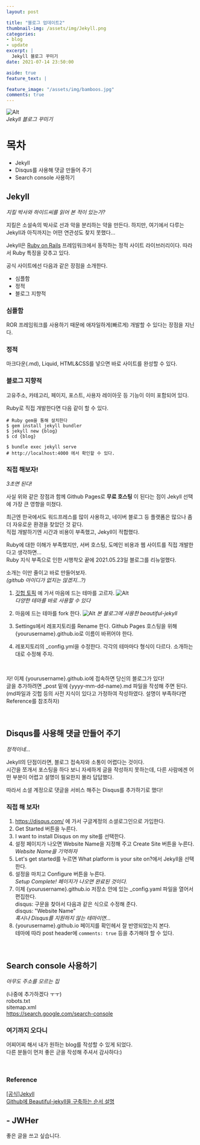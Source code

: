 ```yaml
---
layout: post

title: "블로그 업데이트2"
thumbnail-img: /assets/img/Jekyll.png
categories:
- blog
- update
excerpt: |
  Jekyll 블로그 꾸미기
date: 2021-07-14 23:50:00 

aside: true
feature_text: |

feature_image: "/assets/img/bamboos.jpg"
comments: true
---
```


<!-- more -->

<!-- image repository: https://raw.githubusercontent.com/JWHer/jwher.github.io/master/_posts/images/ -->
![Alt](https://raw.githubusercontent.com/JWHer/jwher.github.io/master/assets/img/Jekyll.png "Jekyll")  
*Jekyll 블로그 꾸미기*  

# 목차
* Jekyll
* Disqus를 사용해 댓글 만들어 주기
* Search console 사용하기

## Jekyll 

*지킬 박사와 하이드씨를 읽어 본 적이 있는가?*

지킬은 소설속의 박사로 선과 악을 분리하는 약을 만든다. 하지만, 여기에서 다루는 Jekyll과 아직까지는
어떤 연관성도 찾지 못했다...  

Jekyll은 [Ruby on Rails](https://ko.wikipedia.org/wiki/%EB%A3%A8%EB%B9%84_%EC%98%A8_%EB%A0%88%EC%9D%BC%EC%A6%88)
프레임워크에서 동작하는 정적 사이트 라이브러리이다. 따라서 Ruby 특징을 갖추고 있다.  

공식 사이트에선 다음과 같은 장점을 소개한다.
* 심플함
* 정적
* 블로그 지향적

### 심플함  
ROR 프레임워크를 사용하기 때문에 애자일하게(빠르게) 개발할 수 있다는 장점을 지닌다.  

### 정적  
마크다운(.md), Liquid, HTML&CSS를 넣으면 바로 사이트를 완성할 수 있다.

### 블로그 지향적
고유주소, 카테고리, 페이지, 포스트, 사용자 레이아웃 등 기능이 이미 포함되어 있다.  

Ruby로 직접 개발한다면 다음 같이 할 수 있다.  
```shell
# Ruby gem을 통해 설치한다
$ gem install jekyll bundler
$ jekyll new {blog}
$ cd {blog}

$ bundle exec jekyll serve
# http://localhost:4000 에서 확인할 수 있다.
```

### 직접 해보자!
*3초면 된다!*

사실 위와 같은 장점과 함께 Github Pages로 **무료 호스팅** 이 된다는 점이
Jekyll 선택에 가장 큰 영향을 미쳤다.  

최근엔 한국에서도 워드프레스를 많이 사용하고, 네이버 블로그 등 플랫폼은 많으나
좀더 자유로운 환경을 찾았던 것 같다.  
직접 개발하기엔 시간과 비용이 부족했고, Jekyll이 적합했다.

Ruby에 대한 이해가 부족했지만, 
서버 호스팅, 도메인 비용과 웹 사이트를 직접 개발한다고 생각하면...  
Ruby 지식 부족으로 인한 시행착오 끝에 2021.05.23일 블로그를 리뉴얼했다.   

소개는 이만 줄이고 바로 만들어보자.  
*(github 아이디가 없지는 않겠지...?)*

1. [깃헙 토픽](https://github.com/topics/jekyll) 에 가서 마음에 드는 테마를 고르자.
  ![Alt](https://raw.githubusercontent.com/JWHer/jwher.github.io/master/_posts/images/github-jekyll.png "github-jekyll")  
  *다양한 테마를 바로 사용할 수 있다*

2. 마음에 드는 테마를 fork 한다.
  ![Alt](https://raw.githubusercontent.com/JWHer/jwher.github.io/master/assets/img/install-steps.gif "install-steps")
  *본 블로그에 사용한 beautiful-jekyll*

3. Settings에서 레포지토리를 Rename 한다.
  Github Pages 호스팅을 위해 {yourusername}.github.io로 이름이 바뀌어야 한다.

4. 레포지토리의 _config.yml을 수정한다.
  각각의 테마마다 형식이 다르다. 소개하는대로 수정해 주자.

<br/>

자! 이제 {yourusername}.github.io에 접속하면 당신의 블로그가 있다!  
글을 추가하려면 _post 밑에 {yyyy-mm-dd-name}.md 파일을 작성해 주면 된다.  
(md파일과 깃헙 등의 사전 지식이 있다고 가정하여 작성하였다. 설명이 부족하다면 Reference를 참조하자)

<br/>

## Disqus를 사용해 댓글 만들어 주기 
*정적이네...*

Jekyll의 단점이라면, 블로그 접속자와 소통이 어렵다는 것이다.  
시간을 쪼개서 포스팅을 하다 보니 자세하게 글을 작성하지 못하는데,
다른 사람에겐 어떤 부분이 어렵고 설명이 필요한지 몰라 답답했다.

따라서 소셜 계정으로 댓글을 서비스 해주는 Disqus를 추가하기로 했다!

### 직접 해 보자!
1. https://disqus.com/ 에 가서 구글계정의 소셜로그인으로 가입한다.
2. Get Started 버튼을 누른다.
3. I want to install Disqus on my site를 선택한다.
4. 설정 페이지가 나오면 Website Name을 지정해 주고 Create Site 버튼을 누른다.  
   *Website Name을 기억하자*  
5. Let's get started를 누르면 What platform is your site on?에서 Jekyll을 선택한다.  
6. 설정을 마치고 Configure 버튼을 누른다.  
   *Setup Complete! 페이지가 나오면 완료된 것이다.*  
7. 이제 {yourusername}.github.io 저장소 안에 있는 _config.yaml 파일을 열어서 편집한다.  
disqus: 구문을 찾아서 다음과 같은 식으로 수정해 준다.  
disqus: "Website Name"  
*혹시나 Disqus를 지원하지 않는 테마이면...*  
8. {yourusername}.github.io 페이지를 확인헤서 잘 반영되었는지 본다.  
테마에 따라 post header에 ```comments: true``` 등을 추가해야 할 수 있다.

<br/>

## Search console 사용하기
*아무도 주소를 모르는 집*

(나중에 추가하겠다 ㅜㅜ)  
robots.txt  
sitemap.xml  
https://search.google.com/search-console

### 여기까지 오다니
어찌어찌 해서 내가 원하는 blog를 작성할 수 있게 되었다.  
다른 분들이 먼저 좋은 귿을 작성해 주셔서 감사하다:)

<br/>

### Reference  
[[공식]Jekyll](http://jekyllrb-ko.github.io/)  
[Github에 Beautiful-jekyll을 구축하는 순서 설명](https://dymaxionkim.github.io/beautiful-jekyll/2017-01-10-make-blog/)


## - JWHer  
좋은 글을 쓰고 싶습니다.

<!-- update log -->
<!--
본문에 추가할 내용을 적는다.
사진 추가
-->